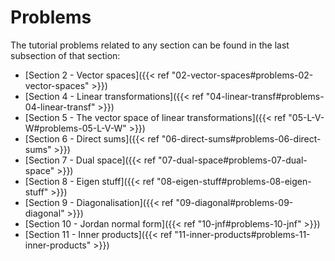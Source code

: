 # Problems

The tutorial problems related to any section can be found in the last
subsection of that section:

- [Section 2 - Vector spaces]({{< ref "02-vector-spaces#problems-02-vector-spaces" >}})
- [Section 4 - Linear transformations]({{< ref "04-linear-transf#problems-04-linear-transf" >}})
- [Section 5 - The vector space of linear transformations]({{< ref "05-L-V-W#problems-05-L-V-W" >}})
- [Section 6 - Direct sums]({{< ref "06-direct-sums#problems-06-direct-sums" >}})
- [Section 7 - Dual space]({{< ref "07-dual-space#problems-07-dual-space" >}})
- [Section 8 - Eigen stuff]({{< ref "08-eigen-stuff#problems-08-eigen-stuff" >}})
- [Section 9 - Diagonalisation]({{< ref "09-diagonal#problems-09-diagonal" >}})
- [Section 10 - Jordan normal form]({{< ref "10-jnf#problems-10-jnf" >}})
- [Section 11 - Inner products]({{< ref "11-inner-products#problems-11-inner-products" >}})
